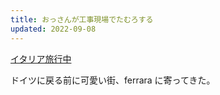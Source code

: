 ```yaml
---
title: おっさんが工事現場でたむろする
updated: 2022-09-08
---
```



[イタリア旅行中](https://sotaro.io/travel/2022-09-08-ferrara)

ドイツに戻る前に可愛い街、ferrara に寄ってきた。
